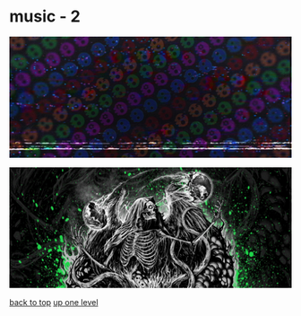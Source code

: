 # music - 2
[![Living Tombstone - Spotify.jpg](https://raw.githubusercontent.com/buckmanc/Wallpapers/main/desktop/music/Living%20Tombstone%20-%20Spotify.jpg "Living Tombstone - Spotify.jpg")](https://raw.githubusercontent.com/buckmanc/Wallpapers/main/desktop/music/Living%20Tombstone%20-%20Spotify.jpg)

[![So This Is Suffering Spotify header.jpg](https://raw.githubusercontent.com/buckmanc/Wallpapers/main/desktop/music/So%20This%20Is%20Suffering%20Spotify%20header.jpg "So This Is Suffering Spotify header.jpg")](https://raw.githubusercontent.com/buckmanc/Wallpapers/main/desktop/music/So%20This%20Is%20Suffering%20Spotify%20header.jpg)



[back to top](#)
[up one level](/desktop/README.MD)
